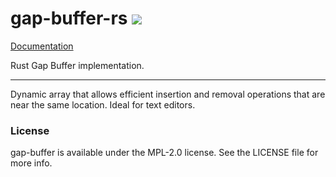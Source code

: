 # gap-buffer-rs [<img src="https://travis-ci.org/nathansizemore/gap-buffer-rs.svg?branch=master">][travis-badge]

[Documentation][docs-url]

Rust Gap Buffer implementation.

---

Dynamic array that allows efficient insertion and removal operations that are
near the same location. Ideal for text editors.

### License

gap-buffer is available under the MPL-2.0 license. See the LICENSE file for
more info.


[travis-badge]: https://travis-ci.org/nathansizemore/gap-buffer
[docs-url]: https://docs.rs/gap-buffer
